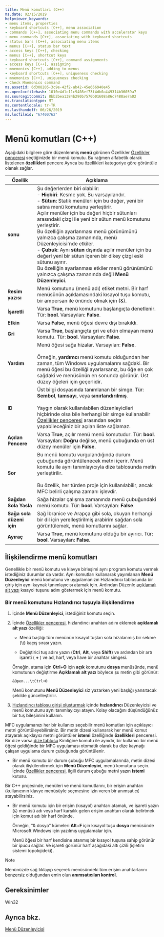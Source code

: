 ```yaml
---
title: Menü komutları (C++)
ms.date: 02/15/2019
helpviewer_keywords:
- menu items, properties
- keyboard shortcuts [C++], menu association
- commands [C++], associating menu commands with accelerator keys
- menu commands [C++], associating with keyboard shortcuts
- status bars [C++], associating menu items
- menus [C++], status bar text
- access keys [C++], checking
- menus [C++], shortcut keys
- keyboard shortcuts [C++], command assignments
- access keys [C++], assigning
- mnemonics [C++], adding to menus
- keyboard shortcuts [C++], uniqueness checking
- mnemonics [C++], uniqueness checking
- Check Mnemonics command
ms.assetid: 6d308205-3c9e-42f2-ab42-45e656940e45
ms.openlocfilehash: 1010e4d1c11c9408ef73f4db0a449314b36059a7
ms.sourcegitcommit: 8bb2bea1384b290b7570b01608a86c7488ae7a02
ms.translationtype: MT
ms.contentlocale: tr-TR
ms.lasthandoff: 06/26/2019
ms.locfileid: "67400762"
---
```

# <a name="menu-commands-c"></a>Menü komutları (C++)

Aşağıdaki bilgilere göre düzenlenmiş **menü** görünen Özellikler [Özellikler penceresi](/visualstudio/ide/reference/properties-window) seçtiğinizde bir menü komutu. Bu rağmen alfabetik olarak listelenen **özellikleri** pencere Ayrıca bu özellikleri kategoriye göre görüntüle olanak sağlar.

|Özellik|Açıklama|
|--------------|-----------------|
|**sonu**|Şu değerlerden biri olabilir:<br/>  - **Hiçbiri**: Kesme yok. Bu varsayılandır.<br/>  - **Sütun**: Statik menüleri için bu değer, yeni bir satıra menü komutunu yerleştirir.<br/>      Açılır menüler için bu değeri hiçbir sütunları arasındaki çizgi ile yeni bir sütun menü komutunu yerleştirir.<br/>      Bu özelliğin ayarlanması menü görünümünü yalnızca çalışma zamanında, menü Düzenleyicisi'nde etkiler.<br />   - **Çubuk**: Aynı **sütun** dışında açılır menüler için bu değeri yeni bir sütun içeren bir dikey çizgi eski sütunu ayırır.<br/>      Bu özelliğin ayarlanması etkiler menü görünümünü yalnızca çalışma zamanında değil **Menü Düzenleyici**.|
|**Resim yazısı**|Menü komutunu (menü adı) etiket metni. Bir harf menüsünün açıklamasındaki kısayol tuşu komutu, bir ampersan ile önünde olmak için (&).|
|**İşaretli**|Varsa **True**, menü komutunu başlangıçta denetlenir. Tür: **bool**. Varsayılan: **False**.|
|**Etkin**|Varsa **False**, menü öğesi devre dışı bırakıldı.|
|**Gri**|Varsa **True**, başlangıçta gri ve etkin olmayan menü komutu. Tür: **bool**. Varsayılan: **False**.|
|**Yardım**|Menü öğesi sağa hizalar. Varsayılan: **False**.<br/><br/>Örneğin, **yardımcı** menü komutu olduğundan her zaman, tüm Windows uygulamalarını sağdaki. Bir menü öğesi bu özelliği ayarlarsanız, bu öğe en çok sağdaki ve menüsünün en sonunda görünür. Üst düzey öğeleri için geçerlidir.|
|**ID**|Üst bilgi dosyasında tanımlanan bir simge. Tür: **Sembol**, **tamsayı**, veya **sınırlandırılmış**.<br/><br/>Yaygın olarak kullanılabilen düzenleyicileri hiçbirinde olsa bile herhangi bir simge kullanabilir [Özellikler penceresi](/visualstudio/ide/reference/properties-window) arasından seçim yapabileceğiniz bir açılan liste sağlamaz.|
|**Açılan Pencere**|Varsa **True**, açılır menü menü komutudur. Tür: **bool**. Varsayılan: **Doğru** değilse, menü çubuğunda en üst düzey menüler için **False**.|
|**Sor**|Bu menü komutu vurgulandığında durum çubuğunda görüntülenecek metni içerir. Menü komutu ile aynı tanımlayıcıyla dize tablosunda metin yerleştirilir.<br/><br/>Bu özellik, her türden proje için kullanılabilir, ancak MFC belirli çalışma zamanı işlevdir.|
|**Sağdan Sola Yasla**|Sağa hizalar çalışma zamanında menü çubuğundaki menü komutu. Tür: **bool**. Varsayılan: **False**.|
|**Sağa sola düzeni için**|Sağ İbranice ve Arapça gibi sola, okuyan herhangi bir dil için yerelleştirilmiş arabirim sağdan sola görüntülemek, menü komutlarını sağlar.|
|**Ayıraç**|Varsa **True**, menü komutunu olduğu bir ayırıcı. Tür: **bool**. Varsayılan: **False**.|

## <a name="associate-menu-commands"></a>İlişkilendirme menü komutları

Genellikle bir menü komutu ve klavye birleşimi aynı program komutu vermek istediğiniz durumlar da vardır. Aynı komutları kullanarak yayımlanan **Menü Düzenleyici** menü komutunu ve uygulamanızın Hızlandırıcı tablosunda bir giriş için aynı kaynak tanımlayıcısı atamak için. Ardından Düzenle [açıklamalı alt yazı](../windows/menu-command-properties.md) kısayol tuşunu adını göstermek için menü komutu.

### <a name="to-associate-a-menu-command-with-an-accelerator-key"></a>Bir menü komutunu Hızlandırıcı tuşuyla ilişkilendirme

1. İçinde **Menü Düzenleyici**, istediğiniz komutu seçin.

1. İçinde [Özellikler penceresi](/visualstudio/ide/reference/properties-window), hızlandırıcı anahtarı adını eklemek **açıklamalı alt yazı** özelliği:

   - Menü başlığı tüm menünün kısayol tuşları sola hizalanmış bir sekme (\t) kaçış sırası yazın.

   - Değiştirici tuş adını yazın (**Ctrl**, **Alt**, veya **Shift**) ve ardından bir artı işareti ( **+** ) ve ad, harf, veya İlave bir anahtar simgesi.

   Örneğin, atama için **Ctrl**+**O** için **açık** komutunu **dosya** menüsünde, menü komutunun değiştirme **Açıklamalı alt yazı** böylece şu metin gibi görünür:

   ```
   &Open...\tCtrl+O
   ```

   Menü komutunu **Menü Düzenleyici** siz yazarken yeni başlığı yansıtacak şekilde güncelleştirilir.

1. [Hızlandırıcı tablosu girişi oluşturmak](../windows/adding-an-entry-to-an-accelerator-table.md) içinde **hızlandırıcı** Düzenleyicisi ve menü komutunu aynı tanımlayıcıyı atayın. Kolay olacağını düşündüğünüz bir tuş bileşimini kullanın.

MFC uygulamanızı her bir kullanıcı seçebilir menü komutları için açıklayıcı metni görüntüleyebilirsiniz. Bir metin dizesi kullanarak her menü komut atayarak açıklayıcı metni görüntüler **istemi** özelliğinde **özellikleri** penceresi. Bir dize varsa [dize tablosu](../windows/string-editor.md) Kimliğine komutu ile aynıdır, bir kullanıcı bir menü öğesi geldiğinde bir MFC uygulaması otomatik olarak bu dize kaynağı çalışan uygulama durum çubuğunda görüntülenir.

- Bir menü komutu bir durum çubuğu MFC uygulamalarında, metin dizesi olarak ilişkilendirmek için **Menü Düzenleyici**, menü komutunu seçin. İçinde [Özellikler penceresi](/visualstudio/ide/reference/properties-window), ilgili durum çubuğu metni yazın **istemi** kutusu.

Bir C++ projesinde, menüleri ve menü komutlarını, bir erişim anahtarı (kullanıcının klavye menüsüyle seçmesine izin veren bir anımsatıcı) atayabilirsiniz.

- Bir menü komutu için bir erişim (kısayol) anahtarı atamak, ve işareti yazın (`&`) menüsü adı veya harf karşılık gelen erişim anahtarı olarak belirtmek için komut adı bir harf önünde. 

   Örneğin, "& dosya" kümeleri **Alt**+**F** için kısayol tuşu **dosya** menüsünde Microsoft Windows için yazılmış uygulamalar için.

   Menü öğesi bir harf kendisine atanmış bir kısayol tuşuna sahip görünür bir ipucu sağlar. Ve işareti görünür harf aşağıdaki altı çizili (işletim sistemi topolojideki).

> [!NOTE]
> Menünüzde sağ tıklayıp seçerek menüsündeki tüm erişim anahtarlarını benzersiz olduğundan emin olun **anımsatıcıları kontrol**.

## <a name="requirements"></a>Gereksinimler

Win32

## <a name="see-also"></a>Ayrıca bkz.

[Menü Düzenleyicisi](../windows/menu-editor.md)

<!--
[Strings (ATL/MFC)](../atl-mfc-shared/strings-atl-mfc.md)<br/>-->